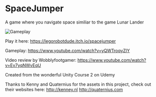 # SpaceJumper
A game where you navigate space similiar to the game Lunar Lander

![Gameplay](https://github.com/Legorobotdude/SpaceJumper/blob/master/CapitalOddballHoopoe-max-14mb.gif)

Play it here: https://legorobotdude.itch.io/spacejumper

Gameplay: https://www.youtube.com/watch?v=yQWTroqyZIY

Video review by Wobblyfootgamer: https://www.youtube.com/watch?v=Ev7yqNWvEqU

Created from the wonderful Unity Course 2 on Udemy

Thanks to Kenny and Quaternius for the assets in this project, check out their websites here: http://kenney.nl http://quaternius.com

